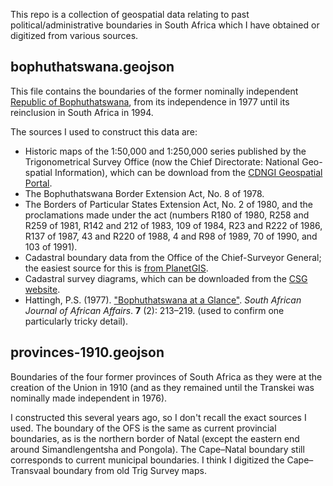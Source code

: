 This repo is a collection of geospatial data relating to past political/administrative boundaries in South Africa which I have obtained or digitized from various sources.

## bophuthatswana.geojson

This file contains the boundaries of the former nominally independent [Republic of Bophuthatswana](https://en.wikipedia.org/wiki/Bophuthatswana), from its independence in 1977 until its reinclusion in South Africa in 1994.

The sources I used to construct this data are:
* Historic maps of the 1:50,000 and 1:250,000 series published by the Trigonometrical Survey Office (now the Chief Directorate: National Geo-spatial Information), which can be download from the [CDNGI Geospatial Portal](https://en.wikipedia.org/wiki/Bophuthatswana).
* The Bophuthatswana Border Extension Act, No. 8 of 1978.
* The Borders of Particular States Extension Act, No. 2 of 1980, and the proclamations made under the act (numbers R180 of 1980, R258 and R259 of 1981, R142 and 212 of 1983, 109 of 1984, R23 and R222 of 1986, R137 of 1987, 43 and R220 of 1988, 4 and R98 of 1989, 70 of 1990, and 103 of 1991).
* Cadastral boundary data from the Office of the Chief-Surveyor General; the easiest source for this is [from PlanetGIS](https://planetgis.co.za/browse.php?id=11).
* Cadastral survey diagrams, which can be downloaded from the [CSG website](http://csg.drdlr.gov.za/esio/searchindex.htm).
* Hattingh, P.S. (1977). ["Bophuthatswana at a Glance"](https://journals.co.za/doi/pdf/10.10520/AJA02562804_1073). *South African Journal of African Affairs*. **7** (2): 213–219. (used to confirm one particularly tricky detail).

## provinces-1910.geojson

Boundaries of the four former provinces of South Africa as they were at the creation of the Union in 1910 (and as they remained until the Transkei was nominally made independent in 1976).

I constructed this several years ago, so I don't recall the exact sources I used. The boundary of the OFS is the same as current provincial boundaries, as is the northern border of Natal (except the eastern end around Simandlengentsha and Pongola). The Cape–Natal boundary still corresponds to current municipal boundaries. I think I digitized the Cape–Transvaal boundary from old Trig Survey maps.
